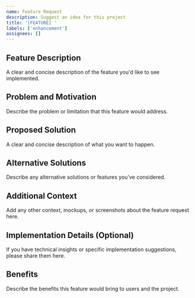 ```yaml
---
name: Feature Request
description: Suggest an idea for this project
title: '[FEATURE] '
labels: ['enhancement']
assignees: []
---
```


## Feature Description

A clear and concise description of the feature you'd like to see implemented.

## Problem and Motivation

Describe the problem or limitation that this feature would address.

## Proposed Solution

A clear and concise description of what you want to happen.

## Alternative Solutions

Describe any alternative solutions or features you've considered.

## Additional Context

Add any other context, mockups, or screenshots about the feature request here.

## Implementation Details (Optional)

If you have technical insights or specific implementation suggestions, please share them here.

## Benefits

Describe the benefits this feature would bring to users and the project.
